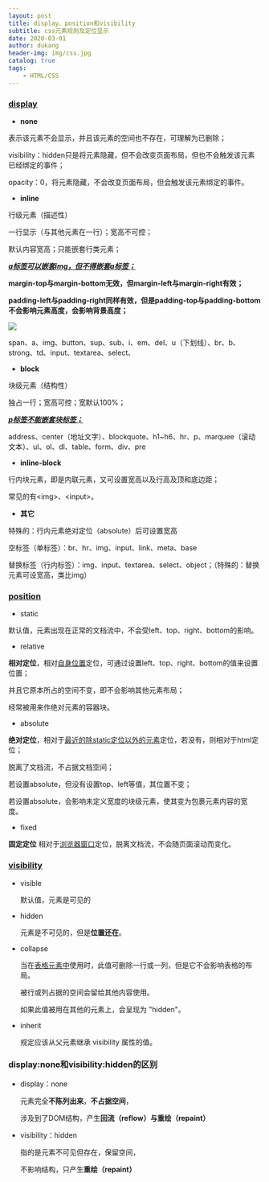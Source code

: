 ```yaml
---
layout: post
title: display、position和visibility
subtitle: css元素规则及定位显示
date: 2020-03-01
author: dukang
header-img: img/css.jpg
catalog: true
tags: 
    - HTML/CSS
---
```


### [display](https://www.w3school.com.cn/cssref/pr_class_display.asp)

- **none**

表示该元素不会显示，并且该元素的空间也不存在，可理解为已删除；

visibility：hidden只是将元素隐藏，但不会改变页面布局，但也不会触发该元素已经绑定的事件；

opacity：0，将元素隐藏，不会改变页面布局，但会触发该元素绑定的事件。

- **inline**

行级元素（描述性）

一行显示（与其他元素在一行）；宽高不可控；

默认内容宽高；只能嵌套行类元素；

**<u>*a标签可以嵌套img，但不得嵌套a标签；*</u>**

**margin-top与margin-bottom无效，但margin-left与margin-right有效；**

**padding-left与padding-right同样有效，但是padding-top与padding-bottom不会影响元素高度，会影响背景高度；**

![](http://dukangblog.top/img/inline-ele.padding.jpg)

span、a、img、button、sup、sub、i、em、del、u（下划线）、br、b、strong、td、input、textarea、select、

- **block**

块级元素（结构性）

独占一行；宽高可控；宽默认100%；

***<u>p标签不能嵌套块标签；</u>***

address、center（地址文字）、blockquote、h1~h6、hr、p、marquee（滚动文本）、ul、ol、dl、table、form、div、pre

- **inline-block**

行内块元素，即是内联元素，又可设置宽高以及行高及顶和底边距；

常见的有\<img\>、\<input\>。

- **其它**

特殊的：行内元素绝对定位（absolute）后可设置宽高

空标签（单标签）：br、hr、img、input、link、meta、base

替换标签（行内标签）：img、input、textarea、select、object；（特殊的：替换元素可设宽高，类比img）

### [position](https://www.w3school.com.cn/cssref/pr_class_position.asp)

- static 

默认值，元素出现在正常的文档流中，不会受left、top、right、bottom的影响。

- relative 

**相对定位**，相对<u>自身位置</u>定位，可通过设置left、top、right、bottom的值来设置位置；

并且它原本所占的空间不变，即不会影响其他元素布局；

经常被用来作绝对元素的容器块。

- absolute 

**绝对定位**，相对于<u>最近的除static定位以外的元素</u>定位，若没有，则相对于html定位；

脱离了文档流，不占据文档空间；

若设置absolute，但没有设置top、left等值，其位置不变；

若设置absolute，会影响未定义宽度的块级元素，使其变为包裹元素内容的宽度。

- fixed 

**固定定位** 相对于<u>浏览器窗口</u>定位，脱离文档流，不会随页面滚动而变化。

### [visibility](https://www.w3school.com.cn/cssref/pr_class_visibility.asp)

- visible

  默认值，元素是可见的

- hidden

  元素是不可见的，但是**位置还在**。

- collapse

  当在<u>表格元素中</u>使用时，此值可删除一行或一列，但是它不会影响表格的布局。

  被行或列占据的空间会留给其他内容使用。

  如果此值被用在其他的元素上，会呈现为 "hidden"。

- inherit

  规定应该从父元素继承 visibility 属性的值。

### display:none和visibility:hidden的区别

- display：none 

  元素完全**不陈列出来**，**不占据空间**，

  涉及到了DOM结构，产生**回流（reflow）与重绘（repaint）**

- visibility：hidden

  指的是元素不可见但存在，保留空间，

  不影响结构，只产生**重绘（repaint）**